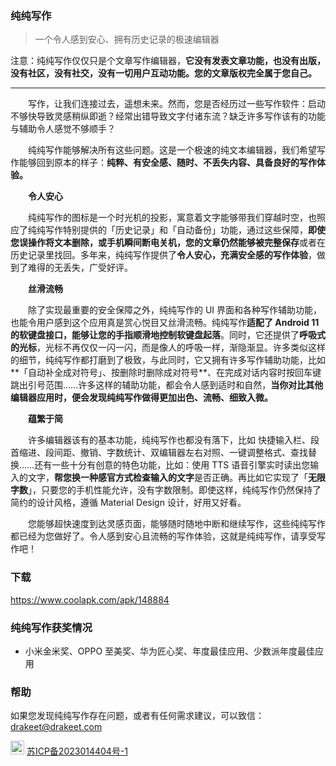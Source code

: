 ### 纯纯写作

> 一个令人感到安心、拥有历史记录的极速编辑器



注意：纯纯写作仅仅只是个文章写作编辑器，**它没有发表文章功能，也没有出版，没有社区，没有社交，没有一切用户互动功能。您的文章版权完全属于您自己。**

---



　　写作，让我们连接过去，遥想未来。然而，您是否经历过一些写作软件：启动不够快导致灵感稍纵即逝？经常出错导致文字付诸东流？缺乏许多写作该有的功能与辅助令人感觉不够顺手？

　　纯纯写作能够解决所有这些问题。这是一个极速的纯文本编辑器，我们希望写作能够回到原本的样子：<b>纯粹、有安全感、随时、不丢失内容、具备良好的写作体验。</b>

　　**令人安心**

　　纯纯写作的图标是一个时光机的投影，寓意着文字能够带我们穿越时空，也照应了纯纯写作特别提供的「历史记录」和「自动备份」功能，通过这些保障，**即使您误操作将文本删除，或手机瞬间断电关机，您的文章仍然能够被完整保存**或者在历史记录里找回。多年来，纯纯写作提供了**令人安心，充满安全感的写作体验**，做到了难得的无丢失，广受好评。

　　**丝滑流畅**

　　除了实现最重要的安全保障之外，纯纯写作的 UI 界面和各种写作辅助功能，也能令用户感到这个应用真是赏心悦目又丝滑流畅。纯纯写作**适配了 Android 11 的软键盘接口，能够让您的手指顺滑地控制软键盘起落**。同时，它还提供了**呼吸式的光标**，光标不再仅仅一闪一闪，而是像人的呼吸一样，渐隐渐显。许多类似这样的细节，纯纯写作都打磨到了极致，与此同时，它又拥有许多写作辅助功能，比如**「自动补全成对符号」、按删除时删除成对符号**、在完成对话内容时按回车键跳出引号范围……许多这样的辅助功能，都会令人感到适时和自然，**当你对比其他编辑器应用时，便会发现纯纯写作做得更加出色、流畅、细致入微。**

　　**蕴繁于简**

　　许多编辑器该有的基本功能，纯纯写作也都没有落下，比如 快捷输入栏、段首缩进、段间距、撤销、字数统计、双编辑器左右对照、一键调整格式、查找替换……还有一些十分有创意的特色功能，比如：使用 TTS 语音引擎实时读出您输入的文字，**帮您换一种感官方式检查输入的文字**是否正确。再比如它实现了「**无限字数**」，只要您的手机性能允许，没有字数限制。即使这样，纯纯写作仍然保持了简约的设计风格，遵循 Material Design 设计，好用又好看。

　　您能够超快速度到达灵感页面，能够随时随地中断和继续写作，这些纯纯写作都已经为您做好了。令人感到安心且流畅的写作体验，这就是纯纯写作，请享受写作吧！

### 下载

https://www.coolapk.com/apk/148884

### 纯纯写作获奖情况

* 小米金米奖、OPPO 至美奖、华为匠心奖、年度最佳应用、少数派年度最佳应用

### 帮助

如果您发现纯纯写作存在问题，或者有任何需求建议，可以致信：drakeet@drakeet.com

<img src="https://img.alicdn.com/tfs/TB1..50QpXXXXX7XpXXXXXXXXXX-40-40.png" width=22 /> [苏ICP备2023014404号-1](https://beian.miit.gov.cn/)
